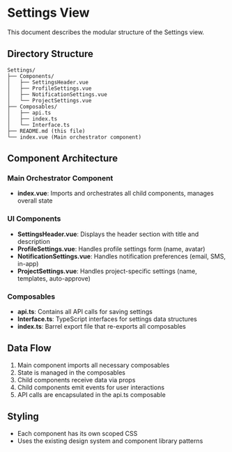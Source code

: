 # Settings View

This document describes the modular structure of the Settings view.

## Directory Structure

```
Settings/
├── Components/
│   ├── SettingsHeader.vue
│   ├── ProfileSettings.vue
│   ├── NotificationSettings.vue
│   └── ProjectSettings.vue
├── Composables/
│   ├── api.ts
│   ├── index.ts
│   └── Interface.ts
├── README.md (this file)
└── index.vue (Main orchestrator component)
```

## Component Architecture

### Main Orchestrator Component
- **index.vue**: Imports and orchestrates all child components, manages overall state

### UI Components
- **SettingsHeader.vue**: Displays the header section with title and description
- **ProfileSettings.vue**: Handles profile settings form (name, avatar)
- **NotificationSettings.vue**: Handles notification preferences (email, SMS, in-app)
- **ProjectSettings.vue**: Handles project-specific settings (name, templates, auto-approve)

### Composables
- **api.ts**: Contains all API calls for saving settings
- **Interface.ts**: TypeScript interfaces for settings data structures
- **index.ts**: Barrel export file that re-exports all composables

## Data Flow

1. Main component imports all necessary composables
2. State is managed in the composables
3. Child components receive data via props
4. Child components emit events for user interactions
5. API calls are encapsulated in the api.ts composable

## Styling

- Each component has its own scoped CSS
- Uses the existing design system and component library patterns
